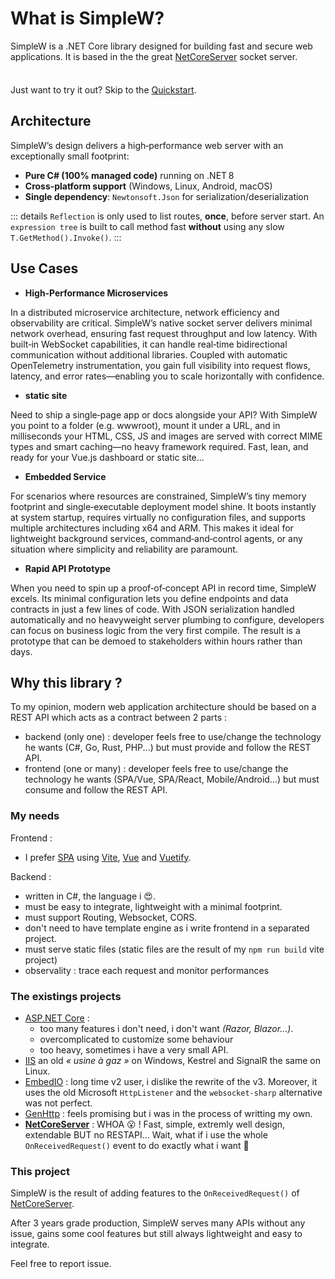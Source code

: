 # What is SimpleW?

SimpleW is a .NET Core library designed for building fast and secure web applications.
It is based in the the great [NetCoreServer](https://github.com/chronoxor/NetCoreServer) socket server.

<div class="tip custom-block" style="padding-top: 8px">

Just want to try it out? Skip to the [Quickstart](./getting-started).

</div>


## Architecture

SimpleW’s design delivers a high‑performance web server with an exceptionally small footprint:

- **Pure C# (100% managed code)** running on .NET 8
- **Cross‑platform support** (Windows, Linux, Android, macOS)
- **Single dependency**: `Newtonsoft.Json` for serialization/deserialization

::: details
`Reflection` is only used to list routes, __once__, before server start.
An `expression tree` is built to call method fast __without__ using any slow `T.GetMethod().Invoke()`.
:::



## Use Cases

- **High‑Performance Microservices**

In a distributed microservice architecture, network efficiency and observability are critical. SimpleW’s native socket server delivers minimal network overhead, ensuring fast request throughput and low latency. With built‑in WebSocket capabilities, it can handle real‑time bidirectional communication without additional libraries. Coupled with automatic OpenTelemetry instrumentation, you gain full visibility into request flows, latency, and error rates—enabling you to scale horizontally with confidence.

- **static site**

Need to ship a single‑page app or docs alongside your API? With SimpleW you point to a folder (e.g. wwwroot), mount it under a URL, and in milliseconds your HTML, CSS, JS and images are served with correct MIME types and smart caching—no heavy framework required. Fast, lean, and ready for your Vue.js dashboard or static site...

- **Embedded Service**

For scenarios where resources are constrained, SimpleW’s tiny memory footprint and single‑executable deployment model shine. It boots instantly at system startup, requires virtually no configuration files, and supports multiple architectures including x64 and ARM. This makes it ideal for lightweight background services, command‑and‑control agents, or any situation where simplicity and reliability are paramount.

- **Rapid API Prototype**

When you need to spin up a proof‑of‑concept API in record time, SimpleW excels. Its minimal configuration lets you define endpoints and data contracts in just a few lines of code. With JSON serialization handled automatically and no heavyweight server plumbing to configure, developers can focus on business logic from the very first compile. The result is a prototype that can be demoed to stakeholders within hours rather than days.


## Why this library ?

To my opinion, modern web application architecture should be based on a REST API which acts as a contract between 2 parts :
- backend (only one) : developer feels free to use/change the technology he wants (C#, Go, Rust, PHP...) but must provide and follow the REST API.
- frontend (one or many) : developer feels free to use/change the technology he wants (SPA/Vue, SPA/React, Mobile/Android...) but must consume and follow the REST API.

### My needs

Frontend :

- I prefer [SPA](https://en.wikipedia.org/wiki/Single-page_application) using [Vite](https://vitejs.dev/), [Vue](https://vuejs.org) and [Vuetify](https://vuetifyjs.com).

Backend :

- written in C#, the language i 😍.
- must be easy to integrate, lightweight with a minimal footprint.
- must support Routing, Websocket, CORS.
- don't need to have template engine as i write frontend in a separated project.
- must serve static files (static files are the result of my `npm run build` vite project)
- observality : trace each request and monitor performances


### The existings projects
- [ASP.NET Core](https://learn.microsoft.com/fr-fr/aspnet/core/?view=aspnetcore-8.0) :
    - too many features i don't need, i don't want _(Razor, Blazor...)_.
    - overcomplicated to customize some behaviour
    - too heavy, sometimes i have a very small API.
- [IIS](https://iis.net/) an old _« usine à gaz »_ on Windows, Kestrel and SignalR the same on Linux.
- [EmbedIO](https://github.com/unosquare/embedio) : long time v2 user, i dislike the rewrite of the v3. Moreover, it uses the old Microsoft `HttpListener` and the `websocket-sharp` alternative was not perfect.
- [GenHttp](https://genhttp.org) : feels promising but i was in the process of writting my own.
- __[NetCoreServer](https://github.com/chronoxor/NetCoreServer)__ : WHOA 😮 ! Fast, simple, extremly well design, extendable BUT no RESTAPI... Wait, what if i use the whole `OnReceivedRequest()` event to do exactly what i want 🤔

### This project

SimpleW is the result of adding features to the `OnReceivedRequest()` of [NetCoreServer](https://github.com/chronoxor/NetCoreServer).

After 3 years grade production, SimpleW serves many APIs without any issue, gains some cool features but still always lightweight and easy to integrate.

Feel free to report issue.

